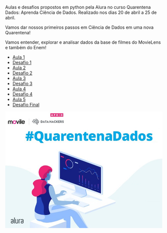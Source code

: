 Aulas e desafios propostos em python pela Alura no curso Quarentena Dados: Aprenda Ciência de Dados. Realizado nos dias 20 de abril a 25 de abril.

Vamos dar nossos primeiros passos em Ciência de Dados em uma nova Quarentena!

Vamos entender, explorar e analisar dados da base de filmes do MovieLens e também do Enem!

* [Aula 1](https://github.com/nicolegold/QuarantenaDadosAlura/blob/master/QuarentenaDados_aula01.ipynb)
* [Desafio 1](https://github.com/nicolegold/QuarantenaDadosAlura/blob/master/Desafios_aula_01.ipynb)
* [Aula 2](https://github.com/nicolegold/QuarantenaDadosAlura/blob/master/QuarentenaDados_aula02.ipynb)
* [Desafio 2](https://github.com/nicolegold/QuarantenaDadosAlura/blob/master/Desafio_aula02.ipynb)
* [Aula 3](https://github.com/nicolegold/QuarantenaDadosAlura/blob/master/QuarentenaDados_aula03.ipynb)
* [Desafio 3](https://github.com/nicolegold/QuarantenaDadosAlura/blob/master/Desafios_aula03.ipynb)
* [Aula 4](https://github.com/nicolegold/QuarantenaDadosAlura/blob/master/QuarentenaDados_Aula04.ipynb)
* [Desafio 4](https://github.com/nicolegold/QuarantenaDadosAlura/blob/master/Desafio_aula04.ipynb)
* [Aula 5](https://github.com/nicolegold/QuarantenaDadosAlura/blob/master/QuarentenaDados_Aula05.ipynb)
* [Desafio Final](https://github.com/nicolegold/QuarantenaDadosAlura/blob/master/QuarentenaDados_Desafio_Final.ipynb)

<p align="center">
  <img src="https://raw.githubusercontent.com/nicolegold/QuarantenaDadosAlura/master/qdados.jpg" >
</p>
